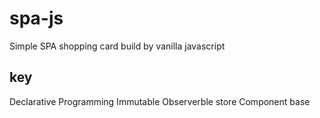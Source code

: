 # spa-js
Simple SPA shopping card build by vanilla javascript

## key
Declarative Programming
Immutable
Observerble store
Component base
